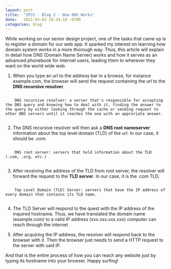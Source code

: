```yaml
---
layout: post 
title:  "SP21 - Blog 2 - How DNS Works"
date:   2021-03-03 18:34:18 -0700
categories: blog
---
```


While working on our senior design project, one of the tasks that came up is to register a domain for our web app. It sparked my interest on learning how domain system works in a more thorough way. Thus, this article will explain in detail how DNS (Domain Name Server) works and how it serves as an advanced phonebook for internet users, leading them to wherever they want on the world wide web.

1. When you type an url to the address bar in a browse, for instance example.com, the browser will send the request containing the url to the **DNS recursive resolver**.

```

    DNS recursive resolver: a server that's responsible for accepting the DNS query and knowing how to deal with it, finding the answer to the query by either looking through the cache or sending request to other DNS servers until it reaches the one with an approriate answer.


```
 
2. The DNS recursive resolver will then ask a **DNS root nameserver** information about the top level domain (TLD) of the url. In our case, it should be *.com*.


```

    DNS root server: servers that hold information about the TLD (.com, .org, etc.)


```

3. After receiving the address of the TLD from root server, the resolver will forward the request to the **TLD server**. In our case, it is the .com TLD. 

```

    Top Level Domain (TLD) Server: servers that have the IP address of every domain that contains its TLD name. 


```

4. The TLD Server will respond to the quest with the IP address of the inquired hostname. Thus, we have translated the domain name (example.com) to a valid IP address (xxx.xxx.xxx.xxx) computer can reach through the internet

5. After acquiring the IP address, the resolver will respond back to the browser with it. Then the browser just needs to send a HTTP request to the server with said IP. 


And that is the entire process of how you can reach any website just by typing its hostname into your browser. Happy surfing!